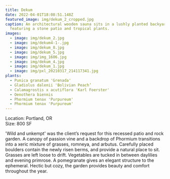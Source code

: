 ```yaml
---
title: Dekum
date: 2022-04-01T18:08:51.148Z
featured_image: img/dekum_2_cropped.jpg
caption: An architectural wooden sauna sits in a lushly planted backyard,
  featuring a stone patio and tropical plants.
images:
  - image: img/dekum_2.jpg
  - image: img/dekum4-1-.jpg
  - image: img/dekum_8.jpg
  - image: img/dekum_5.jpg
  - image: img/img_1606.jpg
  - image: img/dekum_4.jpg
  - image: img/dekum_1.jpg
  - image: img/pxl_20210317_214117341.jpg
plants:
  - Punica granatum 'Grenada'
  - Gladiolus dalenii 'Bolivian Peach’
  - Calamagrostis x acutiflora 'Karl Foerster'
  - Oenothera biennis
  - Phormium tenax 'Purpureum'
  - Phormium tenax 'Purpureum'
---
```

L﻿ocation: Portland, OR\
S﻿ize: 800 SF

'Wild and unkempt' was the client’s request for this recessed patio and rock garden. A canopy of passion vine and a backdrop of Phormium transitions into a xeric mixture of grasses, romneya, and arbutus. Carefully placed boulders contain the newly risen berms, and provide a natural place to sit. Grasses are left loose to drift. Vegetables are tucked in between daylilies and evening primrose. A pomegranate gives an elegant structure to the ephemeral. Hectic but cozy, the garden provides beauty and comfort throughout the year.